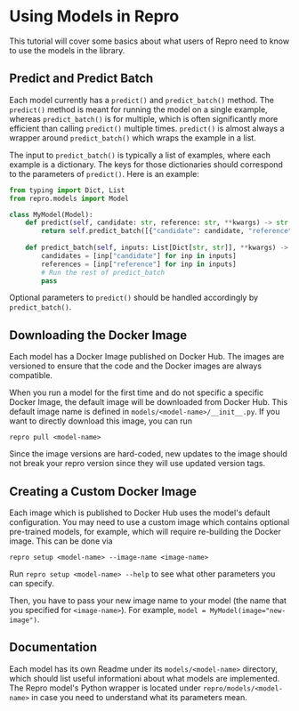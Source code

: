 # Using Models in Repro
This tutorial will cover some basics about what users of Repro need to know to use the models in the library.

## Predict and Predict Batch
Each model currently has a `predict()` and `predict_batch()` method.
The `predict()` method is meant for running the model on a single example, whereas `predict_batch()` is for multiple, which is often significantly more efficient than calling `predict()` multiple times.
`predict()` is almost always a wrapper around `predict_batch()` which wraps the example in a list.

The input to `predict_batch()` is typically a list of examples, where each example is a dictionary.
The keys for those dictionaries should correspond to the parameters of `predict()`.
Here is an example:
```python
from typing import Dict, List
from repro.models import Model

class MyModel(Model):
    def predict(self, candidate: str, reference: str, **kwargs) -> str:
        return self.predict_batch([{"candidate": candidate, "reference": reference}], **kwargs)[0]
    
    def predict_batch(self, inputs: List[Dict[str, str]], **kwargs) -> List[str]:
        candidates = [inp["candidate"] for inp in inputs]
        references = [inp["reference"] for inp in inputs]
        # Run the rest of predict_batch
        pass
```
Optional parameters to `predict()` should be handled accordingly by `predict_batch()`.

## Downloading the Docker Image
Each model has a Docker Image published on Docker Hub.
The images are versioned to ensure that the code and the Docker images are always compatible.

When you run a model for the first time and do not specific a specific Docker Image, the default image will be downloaded from Docker Hub.
This default image name is defined in `models/<model-name>/__init__.py`.
If you want to directly download this image, you can run
```shell script
repro pull <model-name>
```
Since the image versions are hard-coded, new updates to the image should not break your repro version since they will use updated version tags. 

## Creating a Custom Docker Image
Each image which is published to Docker Hub uses the model's default configuration.
You may need to use a custom image which contains optional pre-trained models, for example, which will require re-building the Docker image.
This can be done via
```shell script
repro setup <model-name> --image-name <image-name>
```
Run `repro setup <model-name> --help` to see what other parameters you can specify.

Then, you have to pass your new image name to your model (the name that you specified for `<image-name>`).
For example, `model = MyModel(image="new-image")`.

## Documentation
Each model has its own Readme under its `models/<model-name>` directory, which should list useful informationi about what models are implemented.
The Repro model's Python wrapper is located under `repro/models/<model-name>` in case you need to understand what its parameters mean.
